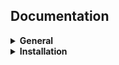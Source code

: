 <div align="left">
<h2>Documentation</h2>
</div>

<details>
<summary><b>General</b></summary>

- [What is StarPlat?](https://github.com/durwasa-chakraborty/StarPlat/wiki#what-is-starplat)
- [Installation requirements](https://github.com/durwasa-chakraborty/StarPlat/wiki#installation-requirement)
- [Quickstart guide](https://github.com/durwasa-chakraborty/StarPlat/wiki#quickstart-guide)

</details>

<details>
<summary><b>Installation</b></summary>
<details>
<summary><b>Acquacluster</b></summary>
- [CUDA](https://github.com/durwasa-chakraborty/StarPlat/wiki/Installation)
- [OpenMP](https://github.com/durwasa-chakraborty/StarPlat/wiki/Installation)
- [MPI](https://github.com/durwasa-chakraborty/StarPlat/wiki/Installation)
</details>
<details>
<summary><b>Linux</b></summary>
- [CUDA](https://github.com/durwasa-chakraborty/StarPlat/wiki/Installation)
- [OpenMP](https://github.com/durwasa-chakraborty/StarPlat/wiki/Installation)
- [MPI](https://github.com/durwasa-chakraborty/StarPlat/wiki/Installation)
</details>
<details>
<summary><b>MacOS</b></summary>
- [CUDA](https://github.com/durwasa-chakraborty/StarPlat/wiki/Installation)
- [OpenMP](https://github.com/durwasa-chakraborty/StarPlat/wiki/Installation)
- [MPI](https://github.com/durwasa-chakraborty/StarPlat/wiki/Installation)
</details>
</details>